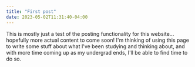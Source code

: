 ```yaml
---
title: "First post"
date: 2023-05-02T11:31:40-04:00
---
```


This is mostly just a test of the posting functionality for this website... hopefully more actual content to come soon! I'm thinking of using this page to write some stuff about what I've been studying and thinking about, and with more time coming up as my undergrad ends, I'll be able to find time to do so.
